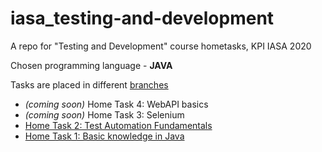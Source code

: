 # iasa_testing-and-development
A repo for "Testing and Development" course hometasks, KPI IASA 2020

Chosen programming language - **JAVA**

Tasks are placed in different [branches](https://github.com/andrii0yerko/iasa_testing-and-development/branches)
* _(coming soon)_ Home Task 4: WebAPI basics 
* _(coming soon)_ Home Task 3: Selenium 
* [Home Task 2: Test Automation Fundamentals](https://github.com/andrii0yerko/iasa_testing-and-development/tree/andrii.yerko_lab2)
* [Home Task 1: Basic knowledge in Java](https://github.com/andrii0yerko/iasa_testing-and-development/tree/andrii.yerko_lab1)
